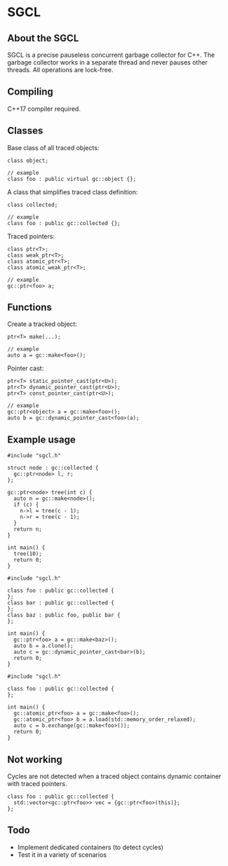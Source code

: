 # SGCL
## About the SGCL
SGCL is a precise pauseless concurrent garbage collector for C++. The garbage collector works in a separate thread and never pauses other threads. All operations are lock-free.
## Compiling
C++17 compiler required.
## Classes
Base class of all traced objects:
```
class object;

// example
class foo : public virtual gc::object {};
```
A class that simplifies traced class definition: 
```
class collected;

// example
class foo : public gc::collected {};
```
Traced pointers:
```
class ptr<T>;
class weak_ptr<T>;
class atomic_ptr<T>;
class atomic_weak_ptr<T>;

// example
gc::ptr<foo> a;
```
## Functions
Create a tracked object:
```
ptr<T> make(...);

// example
auto a = gc::make<foo>();
```
Pointer cast:
```
ptr<T> static_pointer_cast(ptr<U>);
ptr<T> dynamic_pointer_cast(ptr<U>);
ptr<T> const_pointer_cast(ptr<U>);

// example
gc::ptr<object> a = gc::make<foo>();
auto b = gc::dynamic_pointer_cast<foo>(a);
```
## Example usage
```
#include "sgcl.h"

struct node : gc::collected {
  gc::ptr<node> l, r;
};

gc::ptr<node> tree(int c) {
  auto n = gc::make<node>();
  if (c) {
    n->l = tree(c - 1);
    n->r = tree(c - 1);
  }
  return n;
}

int main() {
  tree(10);    
  return 0;
}
```
```
#include "sgcl.h"

class foo : public gc::collected {
};
class bar : public gc::collected {
};
class baz : public foo, public bar {
};

int main() {
  gc::ptr<foo> a = gc::make<baz>();
  auto b = a.clone();
  auto c = gc::dynamic_pointer_cast<bar>(b);
  return 0;
}
```
```
#include "sgcl.h"

class foo : public gc::collected {
};

int main() {
  gc::atomic_ptr<foo> a = gc::make<foo>();
  gc::atomic_ptr<foo> b = a.load(std::memory_order_relaxed);
  auto c = b.exchange(gc::make<foo>()); 
  return 0;
}
```
## Not working
Cycles are not detected when a traced object contains dynamic container with traced pointers.
```
class foo : public gc::collected {
  std::vector<gc::ptr<foo>> vec = {gc::ptr<foo>(this)};
};
```
## Todo
- Implement dedicated containers (to detect cycles)
- Test it in a variety of scenarios
